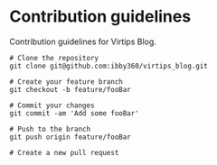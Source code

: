 # Contribution guidelines

Contribution guidelines for Virtips Blog.


```shell
# Clone the repository
git clone git@github.com:ibby360/virtips_blog.git

# Create your feature branch
git checkout -b feature/fooBar

# Commit your changes
git commit -am 'Add some fooBar'

# Push to the branch
git push origin feature/fooBar

# Create a new pull request
```